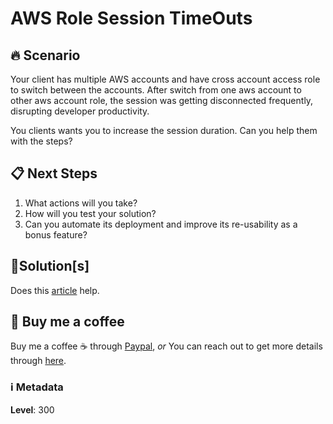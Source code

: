 # AWS Role Session TimeOuts

## 🔥 Scenario

Your client has multiple AWS accounts and have cross account access role to switch between the accounts. After switch from one aws account to other aws account role, the session was getting disconnected frequently, disrupting developer productivity.

You clients wants you to increase the session duration. Can you help them with the steps?

## 📋 Next Steps

1. What actions will you take?
1. How will you test your solution?
1. Can you automate its deployment and improve its re-usability as a bonus feature?

## 🎯Solution[s]

Does this [article][1] help.

## 👋 Buy me a coffee

Buy me a coffee ☕ through [Paypal](https://paypal.me/valaxy), _or_ You can reach out to get more details through [here](https://youtube.com/c/valaxytechnologies/about).

### ℹ️ Metadata

**Level**: 300

[1]: https://aws.amazon.com/about-aws/whats-new/2018/03/longer-role-sessions
